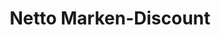---
title: "Netto Marken-Discount"
url: /bad-gottleuba-berggiesshuebel/netto-marken-discount/
shop: Supermarkt
---